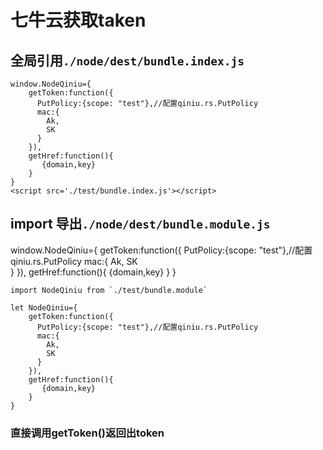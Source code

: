 # 七牛云获取taken

## 全局引用`./node/dest/bundle.index.js`
```
window.NodeQiniu={
	getToken:function({
	  PutPolicy:{scope: "test"},//配置qiniu.rs.PutPolicy
	  mac:{
		Ak,
		SK	
	  }
	}),
	getHref:function(){
	   {domain,key}
	}
}
<script src='./test/bundle.index.js'></script>
```

## import 导出`./node/dest/bundle.module.js`
window.NodeQiniu={
	getToken:function({
	  PutPolicy:{scope: "test"},//配置qiniu.rs.PutPolicy
	  mac:{
		Ak,
		SK	
	  }
	}),
	getHref:function(){
	   {domain,key}
	}
}
```
import NodeQiniu from `./test/bundle.module`

let NodeQiniu={
	getToken:function({
	  PutPolicy:{scope: "test"},//配置qiniu.rs.PutPolicy
	  mac:{
		Ak,
		SK	
	  }
	}),
	getHref:function(){
	   {domain,key}
	}
}
```

### 直接调用getToken()返回出token
